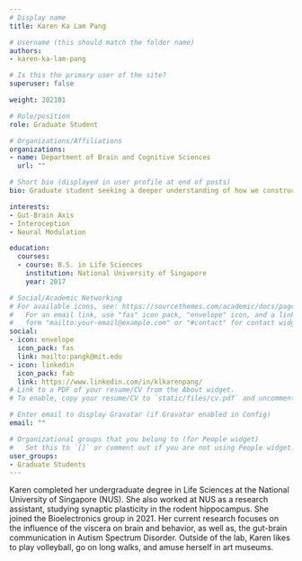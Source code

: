 ```yaml
---
# Display name
title: Karen Ka Lam Pang

# Username (this should match the folder name)
authors:
- karen-ka-lam-pang

# Is this the primary user of the site?
superuser: false

weight: 202101

# Role/position
role: Graduate Student

# Organizations/Affiliations
organizations:
- name: Department of Brain and Cognitive Sciences
  url: ""

# Short bio (displayed in user profile at end of posts)
bio: Graduate student seeking a deeper understanding of how we construct our inner worlds

interests:
- Gut-Brain Axis
- Interoception
- Neural Modulation

education:
  courses:
  - course: B.S. in Life Sciences
    institution: National University of Singapore
    year: 2017

# Social/Academic Networking
# For available icons, see: https://sourcethemes.com/academic/docs/page-builder/#icons
#   For an email link, use "fas" icon pack, "envelope" icon, and a link in the
#   form "mailto:your-email@example.com" or "#contact" for contact widget.
social:
- icon: envelope
  icon_pack: fas
  link: mailto:pangk@mit.edu
- icon: linkedin
  icon_pack: fab
  link: https://www.linkedin.com/in/klkarenpang/
# Link to a PDF of your resume/CV from the About widget.
# To enable, copy your resume/CV to `static/files/cv.pdf` and uncomment the lines below.

# Enter email to display Gravatar (if Gravatar enabled in Config)
email: ""

# Organizational groups that you belong to (for People widget)
#   Set this to `[]` or comment out if you are not using People widget.
user_groups:
- Graduate Students
---
```


Karen completed her undergraduate degree in Life Sciences at the National University of Singapore (NUS). She also worked at NUS as a research assistant, studying synaptic plasticity in the rodent hippocampus. She joined the Bioelectronics group in 2021. Her current research focuses on the influence of the viscera on brain and behavior, as well as, the gut-brain communication in Autism Spectrum Disorder. Outside of the lab, Karen likes to play volleyball, go on long walks, and amuse herself in art museums. 
